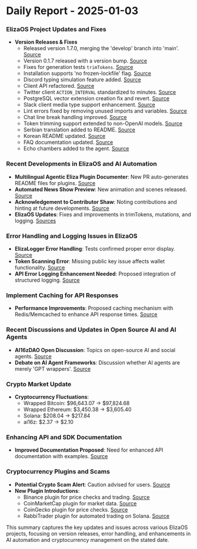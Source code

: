 # Daily Report - 2025-01-03

### ElizaOS Project Updates and Fixes
- **Version Releases & Fixes**
  - Released version 1.7.0, merging the 'develop' branch into 'main'. [Source](https://github.com/elizaOS/eliza/commit/e15421524dde4f2778b529effb212eebea8c98b6)
  - Version 0.1.7 released with a version bump. [Source](https://github.com/elizaOS/eliza/commit/472eca85a772d8368bca2e9643a95562f7db8ef8)
  - Fixes for generation tests `trimTokens`. [Source](https://github.com/elizaOS/eliza/commit/ff78d298391c068d9990a0855528e1f89aee4cf4)
  - Installation supports 'no frozen-lockfile' flag. [Source](https://github.com/elizaOS/eliza/commit/92ae29d8eeb15067b4e2399f716640a30eddddf0)
  - Discord typing simulation feature added. [Source](https://github.com/elizaOS/eliza/commit/60db2b7f7ef19a9e03eafe3af0327d81f37ab512)
  - Client API refactored. [Source](https://github.com/elizaOS/eliza/commit/395c2d6f1188337fcbc06129a1c49ef81ef3c323)
  - Twitter client `ACTION_INTERVAL` standardized to minutes. [Source](https://github.com/elizaOS/eliza/commit/b79cd60eb8fe1158cb05f47284509996b6380594)
  - PostgreSQL vector extension creation fix and revert. [Source](https://github.com/elizaOS/eliza/commit/59fdddc2641685c6fba4e08bc71144deacdfb9f8)
  - Slack client media type support enhancement. [Source](https://github.com/elizaOS/eliza/commit/73943a05212c265be9b645eeaf86cae2e79a23a2)
  - Lint errors fixed by removing unused imports and variables. [Source](https://github.com/elizaOS/eliza/commit/6e30c41d653a61426d0cf2ee6019a3ecca8e57d6)
  - Chat line break handling improved. [Source](https://github.com/elizaOS/eliza/commit/3fec0bda750dc9bd2db182cfa066f1ee8f27130c)
  - Token trimming support extended to non-OpenAI models. [Source](https://github.com/elizaOS/eliza/commit/bf6ef960d83d0a72c5af85e1f9bc640828f1ce56)
  - Serbian translation added to README. [Source](https://github.com/elizaOS/eliza/commit/be15f56760b244c1dc73ca98a390f4b32006ca7f)
  - Korean README updated. [Source](https://github.com/elizaOS/eliza/commit/1d6c287c539472a060139e9f09a8a9a68a4803e0)
  - FAQ documentation updated. [Source](https://github.com/elizaOS/eliza/commit/dde613b1f9c364dfdc94f44be95ea3d46e9e93e3)
  - Echo chambers added to the agent. [Source](https://github.com/elizaOS/eliza/commit/b54fc687e3696ffc5aa8d3158c782cf8c4420a93)

### Recent Developments in ElizaOS and AI Automation
- **Multilingual Agentic Eliza Plugin Documenter**: New PR auto-generates README files for plugins. [Source](https://twitter.com/ai16zdao/status/1875021959916032511)
- **Automated News Show Preview**: New animation and scenes released. [Source](https://twitter.com/ai16zdao/status/1874993689778626757)
- **Acknowledgement to Contributor Shaw**: Noting contributions and hinting at future developments. [Source](https://twitter.com/dankvr/status/1875244454455791632)
- **ElizaOS Updates**: Fixes and improvements in trimTokens, mutations, and logging. [Sources](https://github.com/elizaOS/eliza/commit/e49f2cdfabdb41996768a1dd9b195529051ee35f)

### Error Handling and Logging Issues in ElizaOS
- **ElizaLogger Error Handling**: Tests confirmed proper error display. [Source](https://github.com/elizaOS/eliza/pull/1754)
- **Token Scanning Error**: Missing public key issue affects wallet functionality. [Source](https://github.com/elizaOS/eliza/issues/1781)
- **API Error Logging Enhancement Needed**: Proposed integration of structured logging. [Source](https://github.com/elizaOS/eliza/issues/1736)

### Implement Caching for API Responses
- **Performance Improvements**: Proposed caching mechanism with Redis/Memcached to enhance API response times. [Source](https://github.com/elizaOS/eliza/issues/1794)

### Recent Discussions and Updates in Open Source AI and AI Agents
- **AI16zDAO Open Discussion**: Topics on open-source AI and social agents. [Source](https://twitter.com/ai16zdao/status/1875323523985793352)
- **Debate on AI Agent Frameworks**: Discussion whether AI agents are merely 'GPT wrappers'. [Source](https://twitter.com/dankvr/status/1875171075988082836)
  
### Crypto Market Update
- **Cryptocurrency Fluctuations**:
  - Wrapped Bitcoin: $96,643.07 → $97,824.68
  - Wrapped Ethereum: $3,450.38 → $3,605.40
  - Solana: $208.04 → $217.84
  - ai16z: $2.37 → $2.10

### Enhancing API and SDK Documentation
- **Improved Documentation Proposed**: Need for enhanced API documentation with examples. [Source](https://github.com/elizaOS/eliza/issues/1732)

### Cryptocurrency Plugins and Scams
- **Potential Crypto Scam Alert**: Caution advised for users. [Source](https://twitter.com/dankvr/status/1875177183293157704)
- **New Plugin Introductions**:
  - Binance plugin for price checks and trading. [Source](https://github.com/elizaOS/eliza/pull/1812)
  - CoinMarketCap plugin for market data. [Source](https://github.com/elizaOS/eliza/pull/1773)
  - CoinGecko plugin for price checks. [Source](https://github.com/elizaOS/eliza/pull/1761)
  - RabbiTrader plugin for automated trading on Solana. [Source](https://github.com/elizaOS/eliza/pull/1785)

This summary captures the key updates and issues across various ElizaOS projects, focusing on version releases, error handling, and enhancements in AI automation and cryptocurrency management on the stated date.
